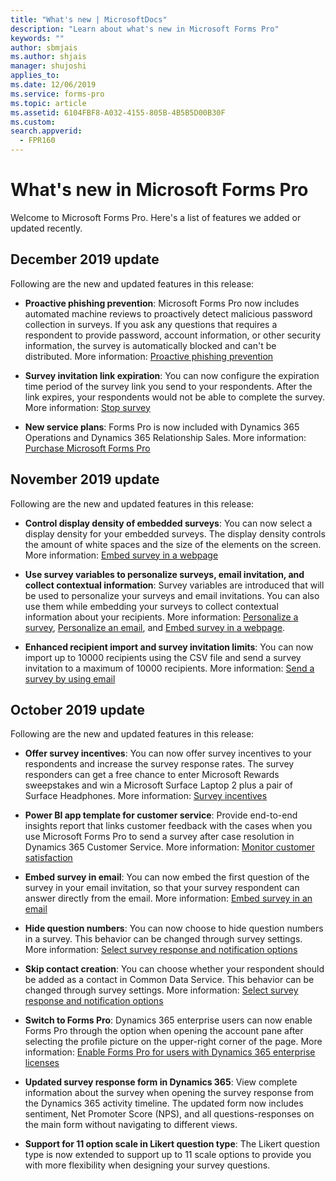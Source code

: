 ```yaml
---
title: "What's new | MicrosoftDocs"
description: "Learn about what's new in Microsoft Forms Pro"
keywords: ""
author: sbmjais
ms.author: shjais
manager: shujoshi
applies_to: 
ms.date: 12/06/2019
ms.service: forms-pro
ms.topic: article
ms.assetid: 6104FBF8-A032-4155-805B-4B5B5D00B30F
ms.custom: 
search.appverid:
  - FPR160
---
```


# What's new in Microsoft Forms Pro

Welcome to Microsoft Forms Pro. Here's a list of features we added or updated recently.

## December 2019 update

Following are the new and updated features in this release:

- **Proactive phishing prevention**: Microsoft Forms Pro now includes automated machine reviews to proactively detect malicious password collection in surveys. If you ask any questions that requires a respondent to provide password, account information, or other security information, the survey is automatically blocked and can't be distributed. More information: [Proactive phishing prevention](create-new-survey.md#proactive-phishing-prevention)

- **Survey invitation link expiration**: You can now configure the expiration time period of the survey link you send to your respondents. After the link expires, your respondents would not be able to complete the survey. More information: [Stop survey](invite-settings.md#stop-survey)

- **New service plans**: Forms Pro is now included with Dynamics 365 Operations and Dynamics 365 Relationship Sales. More information: [Purchase Microsoft Forms Pro](purchase.md)


## November 2019 update

Following are the new and updated features in this release:

- **Control display density of embedded surveys**: You can now select a display density for your embedded surveys. The display density controls the amount of white spaces and the size of the elements on the screen. More information: [Embed survey in a webpage](embed-web-page.md)
  
- **Use survey variables to personalize surveys, email invitation, and collect contextual information**: Survey variables are introduced that will be used to personalize your surveys and email invitations. You can also use them while embedding your surveys to collect contextual information about your recipients. More information: [Personalize a survey](personalize-survey.md), [Personalize an email](send-survey-email.md#personalize-an-email), and [Embed survey in a webpage](embed-web-page.md).
  
- **Enhanced recipient import and survey invitation limits**: You can now import up to 10000 recipients using the CSV file and send a survey invitation to a maximum of 10000 recipients. More information: [Send a survey by using email](send-survey-email.md)


## October 2019 update

Following are the new and updated features in this release:

- **Offer survey incentives**: You can now offer survey incentives to your respondents and increase the survey response rates. The survey responders can get a free chance to enter Microsoft Rewards sweepstakes and win a Microsoft Surface Laptop 2 plus a pair of Surface Headphones. More information: [Survey incentives](survey-incentives.md)

- **Power BI app template for customer service**: Provide end-to-end insights report that links customer feedback with the cases when you use Microsoft Forms Pro to send a survey after case resolution in Dynamics 365 Customer Service. More information: [Monitor customer satisfaction](customer-satisfaction-app.md)

- **Embed survey in email**: You can now embed the first question of the survey in your email invitation, so that your survey respondent can answer directly from the email. More information: [Embed survey in an email](send-survey-email.md#embed-survey-in-an-email)

- **Hide question numbers**: You can now choose to hide question numbers in a survey. This behavior can be changed through survey settings. More information: [Select survey response and notification options](invite-settings.md#survey-response-options)

- **Skip contact creation**: You can choose whether your respondent should be added as a contact in Common Data Service. This behavior can be changed through survey settings. More information: [Select survey response and notification options](invite-settings.md#survey-response-options)

- **Switch to Forms Pro**: Dynamics 365 enterprise users can now enable Forms Pro through the option when opening the account pane after selecting the profile picture on the upper-right corner of the page. More information: [Enable Forms Pro for users with Dynamics 365 enterprise licenses](purchase.md#enable-forms-pro-for-users-with-dynamics-365-enterprise-licenses)
 
- **Updated survey response form in Dynamics 365**: View complete information about the survey when opening the survey response from the Dynamics 365 activity timeline. The updated form now includes sentiment, Net Promoter Score (NPS), and all questions-responses on the main form without navigating to different views.
 
- **Support for 11 option scale in Likert question type**: The Likert question type is now extended to support up to 11 scale options to provide you with more flexibility when designing your survey questions.
